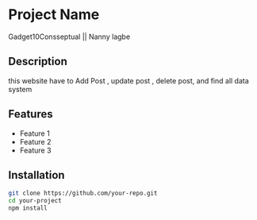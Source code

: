 # Project Name
Gadget10Consseptual ||
Nanny lagbe
## Description
this website have to Add Post , update post , delete post, and find all data system 

## Features
- Feature 1
- Feature 2
- Feature 3


## Installation
```sh
git clone https://github.com/your-repo.git
cd your-project
npm install
